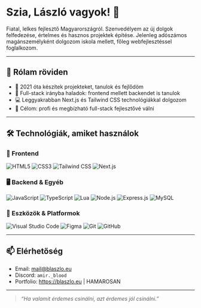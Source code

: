 # Szia, László vagyok! 👋

Fiatal, lelkes fejlesztő Magyarországról. Szenvedélyem az új dolgok felfedezése, értelmes és hasznos projektek építése. Jelenleg adószámos magánszemélyként dolgozom iskola mellett, főleg webfejlesztéssel foglalkozom.

---

## 🚀 Rólam röviden

- 🔧 2021 óta készítek projekteket, tanulok és fejlődöm
- 🧠 Full-stack irányba haladok: frontend mellett backendet is tanulok
- 💻 Leggyakrabban Next.js és Tailwind CSS technológiákkal dolgozom
- 🎯 Célom: profi és megbízható full-stack fejlesztővé válni

---

## 🛠️ Technológiák, amiket használok

### 🚧 Frontend
![HTML5](https://img.shields.io/badge/HTML5-E34F26?style=flat-square&logo=html5&logoColor=white)
![CSS3](https://img.shields.io/badge/CSS3-1572B6?style=flat-square&logo=css3&logoColor=white)
![Tailwind CSS](https://img.shields.io/badge/Tailwind_CSS-38B2AC?style=flat-square&logo=tailwind-css&logoColor=white)
![Next.js](https://img.shields.io/badge/Next.js-000000?style=flat-square&logo=nextdotjs&logoColor=white)

### 🖥 Backend & Egyéb
![JavaScript](https://img.shields.io/badge/JavaScript-F7DF1E?style=flat-square&logo=javascript&logoColor=black)
![TypeScript](https://img.shields.io/badge/TypeScript-3178C6?style=flat-square&logo=typescript&logoColor=white)
![Lua](https://img.shields.io/badge/Lua-2C2D72?style=flat-square&logo=lua&logoColor=white)
![Node.js](https://img.shields.io/badge/Node.js-339933?style=flat-square&logo=node.js&logoColor=white)
![Express.js](https://img.shields.io/badge/Express.js-000000?style=flat-square&logo=express&logoColor=white)
![MySQL](https://img.shields.io/badge/MySQL-4479A1?style=flat-square&logo=mysql&logoColor=white)

### 🧰 Eszközök & Platformok
![Visual Studio Code](https://img.shields.io/badge/VS_Code-007ACC?style=flat-square&logo=visual-studio-code&logoColor=white)
![Figma](https://img.shields.io/badge/Figma-F24E1E?style=flat-square&logo=figma&logoColor=white)
![Git](https://img.shields.io/badge/Git-F05032?style=flat-square&logo=git&logoColor=white)
![GitHub](https://img.shields.io/badge/GitHub-181717?style=flat-square&logo=github&logoColor=white)

---

## 📫 Elérhetőség

- Email: mail@blaszlo.eu
- Discord: `amir._blood`
- Portfolio: https://blaszlo.eu | HAMAROSAN

---

> *“Ha valamit érdemes csinálni, azt érdemes jól csinálni.”*  
